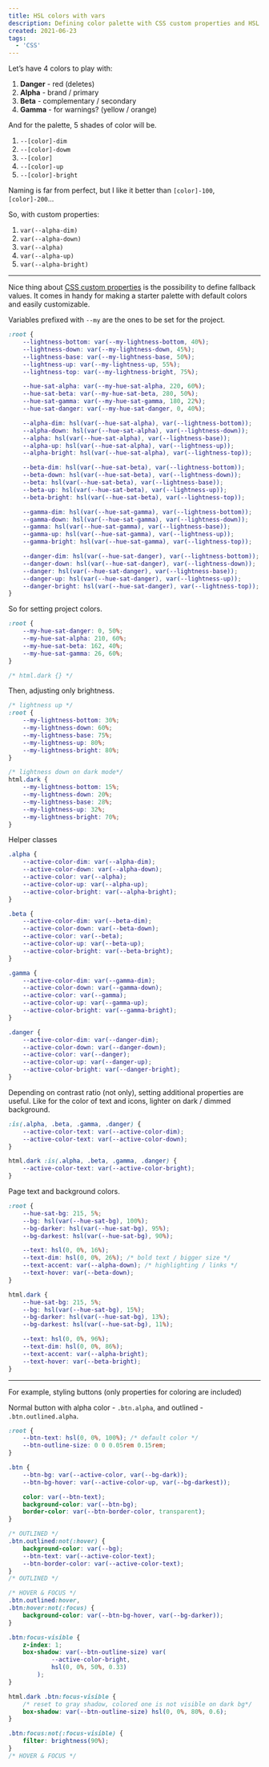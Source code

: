 ```yaml
---
title: HSL colors with vars
description: Defining color palette with CSS custom properties and HSL
created: 2021-06-23
tags:
  - 'CSS'
---
```


Let’s have 4 colors to play with:

1. **Danger** - red (deletes)
2. **Alpha** - brand / primary
3. **Beta** - complementary / secondary
4. **Gamma** - for warnings? (yellow / orange)

And for the palette, 5 shades of color will be.

1. `--[color]-dim`
2. `--[color]-dowm`
3. `--[color]`
4. `--[color]-up`
5. `--[color]-bright`

Naming is far from perfect, but I like it better than `[color]-100`, `[color]-200`...

So, with custom properties:

1. `var(--alpha-dim)`
2. `var(--alpha-down)`
3. `var(--alpha)`
4. `var(--alpha-up)`
5. `var(--alpha-bright)`

---

Nice thing about [CSS custom properties](https://developer.mozilla.org/en-US/docs/Web/CSS/--*) is the possibility to define fallback values.
It comes in handy for making a starter palette with default colors and easily customizable.

Variables prefixed with `--my` are the ones to be set for the project.

```css
:root {
	--lightness-bottom: var(--my-lightness-bottom, 40%);
	--lightness-down: var(--my-lightness-down, 45%);
	--lightness-base: var(--my-lightness-base, 50%);
	--lightness-up: var(--my-lightness-up, 55%);
	--lightness-top: var(--my-lightness-bright, 75%);

	--hue-sat-alpha: var(--my-hue-sat-alpha, 220, 60%);
	--hue-sat-beta: var(--my-hue-sat-beta, 280, 50%);
	--hue-sat-gamma: var(--my-hue-sat-gamma, 180, 22%);
	--hue-sat-danger: var(--my-hue-sat-danger, 0, 40%);

	--alpha-dim: hsl(var(--hue-sat-alpha), var(--lightness-bottom));
	--alpha-down: hsl(var(--hue-sat-alpha), var(--lightness-down));
	--alpha: hsl(var(--hue-sat-alpha), var(--lightness-base));
	--alpha-up: hsl(var(--hue-sat-alpha), var(--lightness-up));
	--alpha-bright: hsl(var(--hue-sat-alpha), var(--lightness-top));

	--beta-dim: hsl(var(--hue-sat-beta), var(--lightness-bottom));
	--beta-down: hsl(var(--hue-sat-beta), var(--lightness-down));
	--beta: hsl(var(--hue-sat-beta), var(--lightness-base));
	--beta-up: hsl(var(--hue-sat-beta), var(--lightness-up));
	--beta-bright: hsl(var(--hue-sat-beta), var(--lightness-top));

	--gamma-dim: hsl(var(--hue-sat-gamma), var(--lightness-bottom));
	--gamma-down: hsl(var(--hue-sat-gamma), var(--lightness-down));
	--gamma: hsl(var(--hue-sat-gamma), var(--lightness-base));
	--gamma-up: hsl(var(--hue-sat-gamma), var(--lightness-up));
	--gamma-bright: hsl(var(--hue-sat-gamma), var(--lightness-top));

	--danger-dim: hsl(var(--hue-sat-danger), var(--lightness-bottom));
	--danger-down: hsl(var(--hue-sat-danger), var(--lightness-down));
	--danger: hsl(var(--hue-sat-danger), var(--lightness-base));
	--danger-up: hsl(var(--hue-sat-danger), var(--lightness-up));
	--danger-bright: hsl(var(--hue-sat-danger), var(--lightness-top));
}
```

So for setting project colors.

```css
:root {
	--my-hue-sat-danger: 0, 50%;
	--my-hue-sat-alpha: 210, 60%;
	--my-hue-sat-beta: 162, 40%;
	--my-hue-sat-gamma: 26, 60%;
}

/* html.dark {} */
```

Then, adjusting only brightness.

```css
/* lightness up */
:root {
	--my-lightness-bottom: 30%;
	--my-lightness-down: 60%;
	--my-lightness-base: 75%;
	--my-lightness-up: 80%;
	--my-lightness-bright: 80%;
}

/* lightness down on dark mode*/
html.dark {
	--my-lightness-bottom: 15%;
	--my-lightness-down: 20%;
	--my-lightness-base: 28%;
	--my-lightness-up: 32%;
	--my-lightness-bright: 70%;
}
```

Helper classes

```css
.alpha {
	--active-color-dim: var(--alpha-dim);
	--active-color-down: var(--alpha-down);
	--active-color: var(--alpha);
	--active-color-up: var(--alpha-up);
	--active-color-bright: var(--alpha-bright);
}

.beta {
	--active-color-dim: var(--beta-dim);
	--active-color-down: var(--beta-down);
	--active-color: var(--beta);
	--active-color-up: var(--beta-up);
	--active-color-bright: var(--beta-bright);
}

.gamma {
	--active-color-dim: var(--gamma-dim);
	--active-color-down: var(--gamma-down);
	--active-color: var(--gamma);
	--active-color-up: var(--gamma-up);
	--active-color-bright: var(--gamma-bright);
}

.danger {
	--active-color-dim: var(--danger-dim);
	--active-color-down: var(--danger-down);
	--active-color: var(--danger);
	--active-color-up: var(--danger-up);
	--active-color-bright: var(--danger-bright);
}
```

Depending on contrast ratio (not only), setting additional properties are useful. Like for the color of text and icons, lighter on dark / dimmed background.

```css
:is(.alpha, .beta, .gamma, .danger) {
	--active-color-text: var(--active-color-dim);
	--active-color-text: var(--active-color-down);
}

html.dark :is(.alpha, .beta, .gamma, .danger) {
	--active-color-text: var(--active-color-bright);
}
```

Page text and background colors.

```css
:root {
	--hue-sat-bg: 215, 5%;
	--bg: hsl(var(--hue-sat-bg), 100%);
	--bg-darker: hsl(var(--hue-sat-bg), 95%);
	--bg-darkest: hsl(var(--hue-sat-bg), 90%);

	--text: hsl(0, 0%, 16%);
	--text-dim: hsl(0, 0%, 26%); /* bold text / bigger size */
	--text-accent: var(--alpha-down); /* highlighting / links */
	--text-hover: var(--beta-down);
}

html.dark {
	--hue-sat-bg: 215, 5%;
	--bg: hsl(var(--hue-sat-bg), 15%);
	--bg-darker: hsl(var(--hue-sat-bg), 13%);
	--bg-darkest: hsl(var(--hue-sat-bg), 11%);

	--text: hsl(0, 0%, 96%);
	--text-dim: hsl(0, 0%, 86%);
	--text-accent: var(--alpha-bright);
	--text-hover: var(--beta-bright);
}
```

---

For example, styling buttons (only properties for coloring are included)

Normal button with alpha color - `.btn.alpha`, and outlined - `.btn.outlined.alpha`.

```css
:root {
	--btn-text: hsl(0, 0%, 100%); /* default color */
	--btn-outline-size: 0 0 0.05rem 0.15rem;
}

.btn {
	--btn-bg: var(--active-color, var(--bg-dark));
	--btn-bg-hover: var(--active-color-up, var(--bg-darkest));

	color: var(--btn-text);
	background-color: var(--btn-bg);
	border-color: var(--btn-border-color, transparent);
}

/* OUTLINED */
.btn.outlined:not(:hover) {
	background-color: var(--bg);
	--btn-text: var(--active-color-text);
	--btn-border-color: var(--active-color-text);
}
/* OUTLINED */
```

```css
/* HOVER & FOCUS */
.btn.outlined:hover,
.btn:hover:not(:focus) {
	background-color: var(--btn-bg-hover, var(--bg-darker));
}

.btn:focus-visible {
	z-index: 1;
	box-shadow: var(--btn-outline-size) var(
			--active-color-bright,
			hsl(0, 0%, 50%, 0.33)
		);
}

html.dark .btn:focus-visible {
	/* reset to gray shadow, colored one is not visible on dark bg*/
	box-shadow: var(--btn-outline-size) hsl(0, 0%, 80%, 0.6);
}

.btn:focus:not(:focus-visible) {
	filter: brightness(90%);
}
/* HOVER & FOCUS */
```
